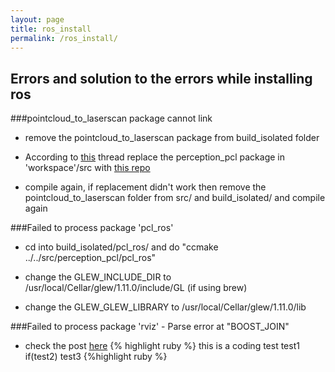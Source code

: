 ```yaml
---
layout: page
title: ros_install 
permalink: /ros_install/
---
```


Errors and solution to the errors while installing ros
---------------------

###pointcloud_to_laserscan package cannot link

* remove the pointcloud_to_laserscan package from build_isolated folder

* According to [this](https://github.com/ros-perception/perception_pcl/issues/71) thread replace the perception_pcl package in 'workspace'/src with [this repo](https://github.com/ros-perception/perception_pcl)

* compile again, if replacement didn't work then remove the pointcloud_to_laserscan folder from src/ and build_isolated/ and compile again

###Failed to process package 'pcl_ros'

* cd into build_isolated/pcl_ros/ and do "ccmake ../../src/perception_pcl/pcl_ros"

* change the GLEW_INCLUDE_DIR to /usr/local/Cellar/glew/1.11.0/include/GL (if using brew)

* change the GLEW_GLEW_LIBRARY to /usr/local/Cellar/glew/1.11.0/lib

###Failed to process package 'rviz' - Parse error at "BOOST_JOIN"

* check the post [here](http://answers.ros.org/question/56056/boost-error-building-catkin-on-os-x/)
{% highlight ruby %}
this is a coding test
	test1
	if(test2)
		test3
{%highlight ruby %}

